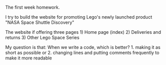 The first week homework. 

I try to build the website for promoting Lego's newly launched product "NASA Space Shuttle Discovery"

The website if offering three pages 1) Home page (index) 2) Deliveries and returns 3) Other Lego Space Series

My question is that:
When we write a code, which is better? 1. making it as short as possible or 2. changing lines and putting comments frequently to make it more readable
